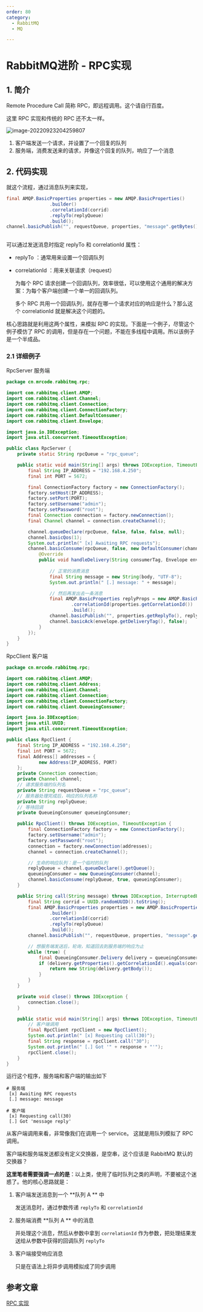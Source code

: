 ```yaml
---
order: 80
category:
  - RabbitMQ  
  - MQ

---
```


# RabbitMQ进阶 - RPC实现

## 1. 简介

Remote Procedure Call 简称 RPC，即远程调用。这个请自行百度。

这里 RPC 实现和传统的 RPC 还不太一样。

![image-20220923204259807](https://abelsun-1256449468.cos.ap-beijing.myqcloud.com/image/image-20220923204259807.png)

1. 客户端发送一个请求，并设置了一个回复的队列
2. 服务端，消费发送来的请求，并像这个回复的队列，响应了一个消息

## 2. 代码实现

就这个流程，通过消息队列来实现，

```java
final AMQP.BasicProperties properties = new AMQP.BasicProperties()
                .builder()
                .correlationId(corrid)
                .replyTo(replyQueue)
                .build();
channel.basicPublish("", requestQueue, properties, "message".getBytes());
    
```

可以通过发送消息时指定 replyTo 和 correlationId 属性：

- replyTo ：通常用来设置一个回调队列

- correlationId ：用来关联请求（request）

  为每个 RPC 请求创建一个回调队列，效率很低，可以使用这个通用的解决方案：为每个客户端创建一个单一的回调队列。

  多个 RPC 共用一个回调队列，就存在哪一个请求对应的响应是什么？那么这个 correlationId 就是解决这个问题的。

核心思路就是利用这两个属性，来模拟 RPC 的实现。下面是一个例子，尽管这个例子模仿了 RPC 的调用，但是存在一个问题，不能在多线程中调用。所以该例子是一个半成品。

### 2.1 详细例子

RpcServer 服务端

```java
package cn.mrcode.rabbitmq.rpc;

import com.rabbitmq.client.AMQP;
import com.rabbitmq.client.Channel;
import com.rabbitmq.client.Connection;
import com.rabbitmq.client.ConnectionFactory;
import com.rabbitmq.client.DefaultConsumer;
import com.rabbitmq.client.Envelope;

import java.io.IOException;
import java.util.concurrent.TimeoutException;

public class RpcServer {
    private static String rpcQueue = "rpc_queue";

    public static void main(String[] args) throws IOException, TimeoutException {
        final String IP_ADDRESS = "192.168.4.250";
        final int PORT = 5672;

        final ConnectionFactory factory = new ConnectionFactory();
        factory.setHost(IP_ADDRESS);
        factory.setPort(PORT);
        factory.setUsername("admin");
        factory.setPassword("root");
        final Connection connection = factory.newConnection();
        final Channel channel = connection.createChannel();

        channel.queueDeclare(rpcQueue, false, false, false, null);
        channel.basicQos(1);
        System.out.println(" [x] Awaiting RPC requests");
        channel.basicConsume(rpcQueue, false, new DefaultConsumer(channel) {
            @Override
            public void handleDelivery(String consumerTag, Envelope envelope, AMQP.BasicProperties properties, byte[] body) throws IOException {
                
                // 正常的消费消息
                final String message = new String(body, "UTF-8");
                System.out.println(" [.] message: " + message);

                // 然后再发出去一条消息
                final AMQP.BasicProperties replyProps = new AMQP.BasicProperties().builder()
                        .correlationId(properties.getCorrelationId())
                        .build();
                channel.basicPublish("", properties.getReplyTo(), replyProps, (message + " reply").getBytes());
                channel.basicAck(envelope.getDeliveryTag(), false);
            }
        });
    }
}
```

RpcClient 客户端

```java
package cn.mrcode.rabbitmq.rpc;

import com.rabbitmq.client.AMQP;
import com.rabbitmq.client.Address;
import com.rabbitmq.client.Channel;
import com.rabbitmq.client.Connection;
import com.rabbitmq.client.ConnectionFactory;
import com.rabbitmq.client.QueueingConsumer;

import java.io.IOException;
import java.util.UUID;
import java.util.concurrent.TimeoutException;

public class RpcClient {
    final String IP_ADDRESS = "192.168.4.250";
    final int PORT = 5672;
    final Address[] addresses = {
            new Address(IP_ADDRESS, PORT)
    };
    private Connection connection;
    private Channel channel;
    // 请求服务端的队列名
    private String requestQueue = "rpc_queue";
    // 服务器处理完成后，响应的队列名称
    private String replyQueue;
    // 等待回调
    private QueueingConsumer queueingConsumer;

    public RpcClient() throws IOException, TimeoutException {
        final ConnectionFactory factory = new ConnectionFactory();
        factory.setUsername("admin");
        factory.setPassword("root");
        connection = factory.newConnection(addresses);
        channel = connection.createChannel();

        // 生命的响应队列：是一个临时的队列
        replyQueue = channel.queueDeclare().getQueue();
        queueingConsumer = new QueueingConsumer(channel);
        channel.basicConsume(replyQueue, true, queueingConsumer);
    }

    public String call(String message) throws IOException, InterruptedException {
        final String corrid = UUID.randomUUID().toString();
        final AMQP.BasicProperties properties = new AMQP.BasicProperties()
                .builder()
                .correlationId(corrid)
                .replyTo(replyQueue)
                .build();
        channel.basicPublish("", requestQueue, properties, "message".getBytes());

        // 想服务端发送后，轮询，知道回去到服务端的响应为止
        while (true) {
            final QueueingConsumer.Delivery delivery = queueingConsumer.nextDelivery();
            if (delivery.getProperties().getCorrelationId().equals(corrid)) {
                return new String(delivery.getBody());
            }
        }
    }

    private void close() throws IOException {
        connection.close();
    }

    public static void main(String[] args) throws IOException, TimeoutException, InterruptedException {
        // 客户端调用
        final RpcClient rpcClient = new RpcClient();
        System.out.println(" [x] Requesting call(30)");
        final String response = rpcClient.call("30");
        System.out.println(" [.] Got '" + response + "'");
        rpcClient.close();
    }
}
```

运行这个程序，服务端和客户端的输出如下

```text
# 服务端
 [x] Awaiting RPC requests
 [.] message: message

# 客户端
 [x] Requesting call(30)
 [.] Got 'message reply'
```

从客户端调用来看，非常像我们在调用一个 service。 这就是用队列模拟了 RPC 调用。

客户端和服务端发送都没有定义交换器，是空串，这个应该是 RabbitMQ 默认的交换器？

**这里笔者需要强调一点的是**：以上类，使用了临时队列之类的声明，不要被这个迷惑了。他的核心思路就是：

1. 客户端发送消息到一个 **队列 A ** 中

   发送消息时，通过参数传递 `replyTo` 和 `correlationId`

2. 服务端消费 **队列 A ** 中的消息

   并处理这个消息，然后从参数中拿到 `correlationId` 作为参数，把处理结果发送给从参数中获得的回调队列 `replyTo`

3. 客户端接受响应消息

   只是在语法上将异步调用模拟成了同步调用

## 参考文章

[RPC 实现](https://zq99299.github.io/mq-tutorial/rabbitmq-ac/04/06.html)